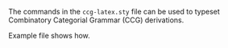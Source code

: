 The commands in the <code>ccg-latex.sty</code> file can be used to typeset Combinatory Categorial Grammar (CCG) derivations.

Example file shows how.
